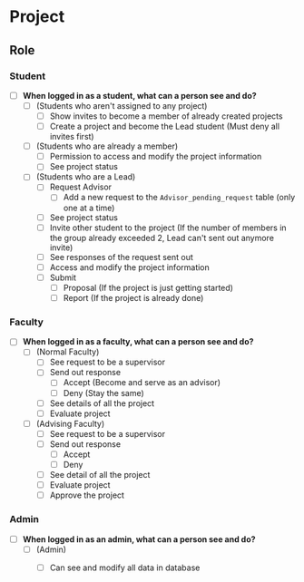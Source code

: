 # Project
## Role
### Student
- [ ] **When logged in as a student, what can a person see and do?**
    - [ ] (Students who aren't assigned to any project)
        - [ ] Show invites to become a member of already created projects
        - [ ] Create a project and become the Lead student (Must deny all invites first)

    - [ ] (Students who are already a member)
        - [ ] Permission to access and modify the project information
        - [ ] See project status 

    - [ ] (Students who are a Lead)
        - [ ] Request Advisor 
            - [ ] Add a new request to the `Advisor_pending_request` table (only one at a time)
        - [ ] See project status
        - [ ] Invite other student to the project (If the number of members in the group already exceeded 2, Lead can't sent out anymore invite)
        - [ ] See responses of the request sent out
        - [ ] Access and modify the project information
        - [ ] Submit
            - [ ] Proposal (If the project is just getting started)
            - [ ] Report (If the project is already done)  
### Faculty
- [ ] **When logged in as a faculty, what can a person see and do?**
    - [ ] (Normal Faculty)
        - [ ] See request to be a supervisor
        - [ ] Send out response
            - [ ] Accept (Become and serve as an advisor)
            - [ ] Deny (Stay the same)
        - [ ] See details of all the project
        - [ ] Evaluate project
    - [ ] (Advising Faculty)
        - [ ] See request to be a supervisor
        - [ ] Send out response
            - [ ] Accept
            - [ ] Deny 
        - [ ] See detail of all the project
        - [ ] Evaluate project
        - [ ] Approve the project
### Admin 
- [ ] **When logged in as an admin, what can a person see and do?**    
    - [ ] (Admin)
        - [ ] Can see and modify all data in database  

